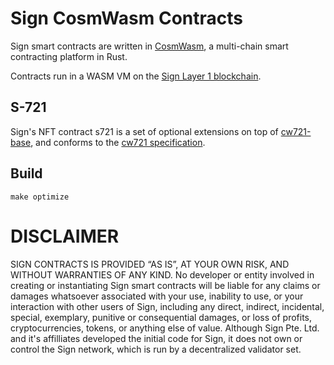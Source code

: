 # Sign CosmWasm Contracts

Sign smart contracts are written in [CosmWasm](https://cosmwasm.com), a multi-chain smart contracting platform in Rust.

Contracts run in a WASM VM on the [Sign Layer 1 blockchain](https://github.com/sign-net/core).

## S-721

Sign's NFT contract s721 is a set of optional extensions on top of [cw721-base](https://github.com/CosmWasm/cw-nfts/tree/main/contracts/cw721-base), and conforms to the [cw721 specification](https://github.com/CosmWasm/cw-nfts/tree/main/packages/cw721).

## Build

```
make optimize
```

# DISCLAIMER

SIGN CONTRACTS IS PROVIDED “AS IS”, AT YOUR OWN RISK, AND WITHOUT WARRANTIES OF ANY KIND. No developer or entity involved in creating or instantiating Sign smart contracts will be liable for any claims or damages whatsoever associated with your use, inability to use, or your interaction with other users of Sign, including any direct, indirect, incidental, special, exemplary, punitive or consequential damages, or loss of profits, cryptocurrencies, tokens, or anything else of value. Although Sign Pte. Ltd. and it's affilliates developed the initial code for Sign, it does not own or control the Sign network, which is run by a decentralized validator set.
